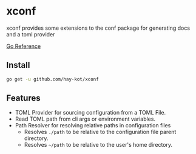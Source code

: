 # xconf

xconf provides some extensions to the conf package for generating docs and a toml provider

[Go Reference](https://pkg.go.dev/github.com/hay-kot/xconf)

## Install

```bash
go get -u github.com/hay-kot/xconf
```

## Features

- TOML Provider for sourcing configuration from a TOML File.
- Read TOML path from cli args or environment variables.
- Path Resolver for resolving relative paths in configuration files
  - Resolves `./path` to be relative to the configuration file parent directory.
  - Resolves `~/path` to be relative to the user's home directory.
